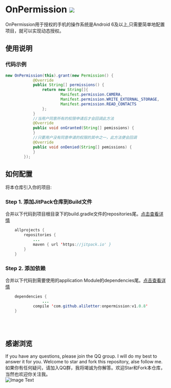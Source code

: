 # OnPermission  [![](https://jitpack.io/v/aliletter/onpermission.svg)](https://jitpack.io/#aliletter/onpermission)
OnPermission用于授权的手机的操作系统是Android 6及以上,只需要简单地配置项目，就可以实现动态授权。
## 使用说明
### 代码示例
```Java
new OnPermission(this).grant(new Permission() {
            @Override
            public String[] permissions() {
                return new String[]{
                        Manifest.permission.CAMERA,
                        Manifest.permission.WRITE_EXTERNAL_STORAGE,
                        Manifest.permission.READ_CONTACTS
                };
            }
            //当用户同意所有的权限申请后才会回调此方法
            @Override
            public void onGranted(String[] pemissions) {
            }
            //只要用户没有同意申请的权限的其中之一，此方法便会回调
            @Override
            public void onDenied(String[] pemissions) {
            }
        });
```
## 如何配置
将本仓库引入你的项目:
### Step 1. 添加JitPack仓库到Build文件
合并以下代码到项目根目录下的build.gradle文件的repositories尾。[点击查看详情](https://github.com/aliletter/CarouselBanner/blob/master/root_build.gradle.png)
```Java
	allprojects {
		repositories {
			...
			maven { url 'https://jitpack.io' }
		}
	}
```
### Step 2. 添加依赖   
合并以下代码到需要使用的application Module的dependencies尾。[点击查看详情](https://github.com/aliletter/CarouselBanner/blob/master/application_build.gradle.png)
```Java
	dependencies {
                ...
	        compile 'com.github.aliletter:onpermission:v1.0.8'
	}
```
<br><br>
## 感谢浏览
If you have any questions, please join the QQ group. I will do my best to answer it for you. Welcome to star and fork this repository, alse follow me.
如果你有任何疑问，请加入QQ群，我将竭诚为你解答。欢迎Star和Fork本仓库，当然也欢迎你关注我。
<br>
![Image Text](https://github.com/aliletter/CarouselBanner/blob/master/qq_group.png)